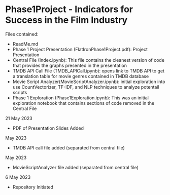 # Phase1Project - Indicators for Success in the Film Industry
Files contained:
- ReadMe.md
- Phase 1 Project Presentation (FlatIronPhase1Project.pdf): Project Presentation
- Central File (Index.ipynb): This file contains the cleanest version of code that provides the graphs presented in the presentation
- TMDB API Call File (TMDB_APICall.ipynb): opens link to TMDB API to get a translation table for movie genres contained in TMDB database
- Movie Script Analyzer(MovieScriptAnalyzer.ipynb): initial exploration into use CountVectorizer, TF-IDF, and NLP techniques to analyze potentail scripts
- Phase 1 Exploration (Phase1Exploration.ipynb): This was an initial exploration notebook that contains sections of code removed in the Central File

21 May 2023
- PDF of Presentation Slides Added

May 2023
- TMDB API call file added (separated from central file)

May 2023
- MovieScriptAnalyzer file added (separated from central file)

6 May 2023
- Repository Initiated

